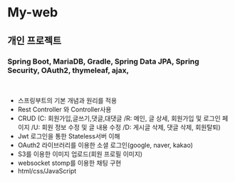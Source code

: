# My-web
## 개인 프로젝트
### Spring Boot, MariaDB, Gradle, Spring Data JPA, Spring Security, OAuth2, thymeleaf, ajax,

<br>

- 스프링부트의 기본 개념과 원리를 적용
- Rest Controller 와 Controller사용
- CRUD (C: 회원가입,글쓰기,댓글,대댓글 /R: 메인, 글 상세, 회원가입 및 로그인 페이지 /U: 회원 정보 수정 및 글 내용 수정 /D: 게시글 삭제, 댓글 삭제, 회원탈퇴)
- Jwt 로그인을 통한 Stateless서버 이해
- OAuth2 라이브러리를 이용한 소셜 로그인(google, naver, kakao)
- S3를 이용한 이미지 업로드(회원 프로필 이미지)
- websocket stomp를 이용한 채팅 구현
- html/css/JavaScript
<br>
